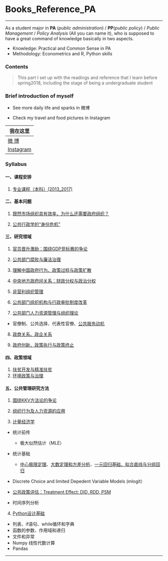 # Books_Reference_PA
----
As a student major in **PA** (*public administration*) / **PP**(*public policy*) / *Public Management* / *Policy Analysis* (All you can name it), who is supposed to have a great command of knowledge basically in two aspects.

* Knowledge: Practical and Common Sense in PA
* Methodology: Econometrics and R, Python skills  

### Contents
>This part I set up with the readings and reference that I learn before spring2018, including the stage of being a undergraduate student


### Brief introduction of myself
* See more daily life and sparks in 微博

* Check my travel and food pictures in Instagram

| 我在这里 | 
|---|
|[微      博][Weibo]|
|[Instagram][Ins]| 

### Syllabus

#### 一、课程安排
1. [专业课程（本科）(2013_2017)](./专业课程（本科）.md)

#### 二、基本问题
1. [既然市场组织具有效率，为什么还需要政府组织？](./)

2. [公共行政学的“身份危机”]()

#### 三、研究领域
1. [官员晋升激励：围绕GDP竞标赛的争论]()

2. [公共部门腐败与廉洁治理]()

3. [理解中国政府行为、政策过程与政策扩散]()

4. [中央地方政府间关系：财政分权与政治分权]()

5. [非营利组织管理]()

6. [公共部门组织机构与行政审批制度改革]()

7. [公共部门人力资源管理与组织理论]()
* 官僚制、公共选择、代表性官僚、[公共服务动机]()

8. [政商关系、政企关系]()

9. [政府创新、政策执行与政策终止]()


#### 四、政策领域
1. [扶贫开发与精准扶贫]()
2. [环境政策与治理]()

#### 五、公共管理研究方法
1. [围绕KKV方法论的争论](https://github.com/QihaoTom/Book_Reference_PA/tree/master/KKV)

2. [组织行为及人力资源的应用]()
  
3. [计量经济学]()
 * 统计前传
   * 极大似然估计（MLE） 
 * 统计基础
   * [中心极限定理]、[大数定理和方差分析]、[一元回归基础、拟合直线与分组回归]
  
 * Discrete Choice and limited Depedent Variable Models (mlogit）
  
 * [公共政策评估：Treatment Effect: DID, RDD, PSM]()
  
 * 时间序列分析

4. [Python设计基础]()
 * 列表、if语句、while循环和字典
 * 函数的参数、作用域和递归
 * 文件和异常
 * Numpy 线性代数计算
 * Pandas
  


****
[Weibo]:https://weibo.com/tangtang14/home?topnav=1&wvr=6
[Ins]:https://www.instagram.com/tommy_hao1/
[中心极限定理]:https://github.com/QihaoTom/Book_Reference_PA/blob/master/%E5%A6%82%E4%BD%95%E5%BA%94%E7%94%A8%E6%8A%BD%E6%A0%B7%E8%AF%AF%E5%B7%AE%E6%A8%A1%E6%8B%9F%E4%B8%AD%E5%BF%83%E6%9E%81%E9%99%90%E5%AE%9A%E7%90%86.do
[大数定理和方差分析]:https://github.com/QihaoTom/Book_Reference_PA/blob/master/t%E5%88%86%E5%B8%83%E3%80%81%E6%96%B9%E5%B7%AE%E5%88%86%E6%9E%90%E5%92%8CF%E5%88%86%E5%B8%83.do
[一元回归基础、拟合直线与分组回归]:https://github.com/QihaoTom/Book_Reference_PA/blob/master/%E4%B8%80%E5%85%83%E5%9B%9E%E5%BD%92%E5%9F%BA%E7%A1%80%E4%B8%8E%E5%9B%BE.do
